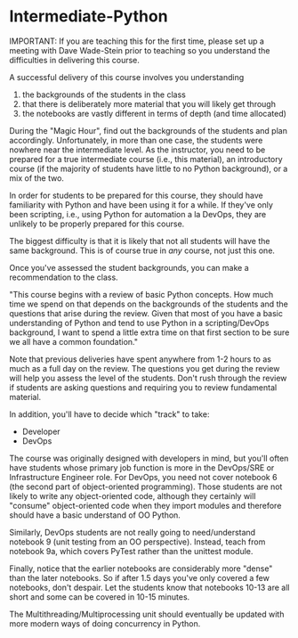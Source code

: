# Intermediate-Python

IMPORTANT: If you are teaching this for the first time, please set up a meeting with Dave Wade-Stein prior to teaching so you understand the difficulties in delivering this course.

A successful delivery of this course involves you understanding

1. the backgrounds of the students in the class
1. that there is deliberately more material that you will likely get through
1. the notebooks are vastly different in terms of depth (and time allocated)
 
During the "Magic Hour", find out the backgrounds of the students and plan accordingly. Unfortunately,
in more than one case, the students were nowhere near the intermediate level. As the instructor, you
need to be prepared for a true intermediate course (i.e., this material), an introductory course (if the majority of students have little to no Python background), or a mix of the two.

In order for students to be prepared for this course, they should have familiarity with Python and have
been using it for a while. If they've only been scripting, i.e., using Python for automation a la DevOps,
they are unlikely to be properly prepared for this course.

The biggest difficulty is that it is likely that not all students will have the same background. This is
of course true in *any* course, not just this one.

Once you've assessed the student backgrounds, you can make a recommendation to the class. 

"This course begins with a review of basic Python concepts. How much time we spend on that depends on the
backgrounds of the students and the questions that arise during the review. Given that most of you have a
basic understanding of Python and tend to use Python in a scripting/DevOps background, I want to spend a
little extra time on that first section to be sure we all have a common foundation."

Note that previous deliveries have spent anywhere from 1-2 hours to as much as a full day on the review. The questions you get during the review will help you assess the level of the students. Don't rush through the review if students are asking questions and requiring you to review fundamental material.

In addition, you'll have to decide which "track" to take:
- Developer
- DevOps

The course was originally designed with developers in mind, but you'll often have students whose primary job function is more in the DevOps/SRE or Infrastructure Engineer role. For DevOps, you need not cover notebook 6 (the second part of object-oriented programming). Those students are not likely to write any object-oriented code, although they certainly will "consume" object-oriented code when they import modules and therefore should have a basic understand of OO Python.

Similarly, DevOps students are not really going to need/understand notebook 9 (unit testing from an OO perspective). Instead, teach from notebook 9a, which covers PyTest rather than the unittest module.

Finally, notice that the earlier notebooks are considerably more "dense" than the later notebooks. So if after 1.5 days you've only covered a few notebooks, don't despair. Let the students know that notebooks 10-13 are all short and some can be covered in 10-15 minutes.

The Multithreading/Multiprocessing unit should eventually be updated with more modern ways of doing concurrency in Python.

